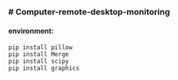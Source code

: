 ### # Computer-remote-desktop-monitoring

#### environment:

```
pip install pillow
pip install Merge
pip install scipy
pip install graphics
```

